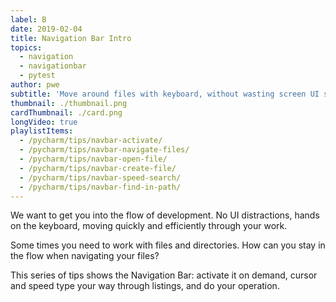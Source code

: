 ```yaml
---
label: B
date: 2019-02-04
title: Navigation Bar Intro
topics:
  - navigation
  - navigationbar
  - pytest
author: pwe
subtitle: 'Move around files with keyboard, without wasting screen UI space'
thumbnail: ./thumbnail.png
cardThumbnail: ./card.png
longVideo: true
playlistItems:
  - /pycharm/tips/navbar-activate/
  - /pycharm/tips/navbar-navigate-files/
  - /pycharm/tips/navbar-open-file/
  - /pycharm/tips/navbar-create-file/
  - /pycharm/tips/navbar-speed-search/
  - /pycharm/tips/navbar-find-in-path/
---
```


We want to get you into the flow of development. No UI distractions, hands 
on the keyboard, moving quickly and efficiently through your work.

Some times you need to work with files and directories. How can you stay 
in the flow when navigating your files?

This series of tips shows the Navigation Bar: activate it on demand, cursor 
and speed type your way through listings, and do your operation.

